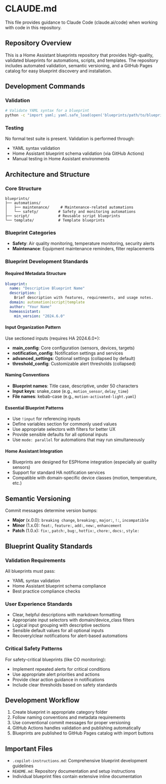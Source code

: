 # CLAUDE.md

This file provides guidance to Claude Code (claude.ai/code) when working with code in this repository.

## Repository Overview

This is a Home Assistant blueprints repository that provides high-quality, validated blueprints for automations, scripts, and templates. The repository includes automated validation, semantic versioning, and a GitHub Pages catalog for easy blueprint discovery and installation.

## Development Commands

### Validation
```bash
# Validate YAML syntax for a blueprint
python -c "import yaml; yaml.safe_load(open('blueprints/path/to/blueprint.yaml'))"
```

### Testing
No formal test suite is present. Validation is performed through:
- YAML syntax validation
- Home Assistant blueprint schema validation (via GitHub Actions)
- Manual testing in Home Assistant environments

## Architecture and Structure

### Core Structure
```
blueprints/
├── automations/
│   ├── maintenance/     # Maintenance-related automations
│   └── safety/         # Safety and monitoring automations
├── script/             # Reusable script blueprints
└── template/           # Template blueprints
```

### Blueprint Categories
- **Safety**: Air quality monitoring, temperature monitoring, security alerts
- **Maintenance**: Equipment maintenance reminders, filter replacements

### Blueprint Development Standards

#### Required Metadata Structure
```yaml
blueprint:
  name: "Descriptive Blueprint Name"
  description: |
    Brief description with features, requirements, and usage notes.
  domain: automation|script|template
  author: "Your Name"
  homeassistant:
    min_version: "2024.6.0"
```

#### Input Organization Pattern
Use sectioned inputs (requires HA 2024.6.0+):
- **main_config**: Core configuration (sensors, devices, targets)
- **notification_config**: Notification settings and services
- **advanced_settings**: Optional settings (collapsed by default)
- **threshold_config**: Customizable alert thresholds (collapsed)

#### Naming Conventions
- **Blueprint names**: Title case, descriptive, under 50 characters
- **Input keys**: snake_case (e.g., `motion_sensor`, `delay_time`)
- **File names**: kebab-case (e.g., `motion-activated-light.yaml`)

#### Essential Blueprint Patterns
- Use `!input` for referencing inputs
- Define variables section for commonly used values
- Use appropriate selectors with filters for better UX
- Provide sensible defaults for all optional inputs
- Use `mode: parallel` for automations that may run simultaneously

#### Home Assistant Integration
- Blueprints are designed for ESPHome integration (especially air quality sensors)
- Support for standard HA notification services
- Compatible with domain-specific device classes (motion, temperature, etc.)

## Semantic Versioning

Commit messages determine version bumps:
- **Major** (x.0.0): `breaking change`, `breaking:`, `major:`, `!:`, `incompatible`
- **Minor** (1.x.0): `feat:`, `feature:`, `add:`, `new:`, `enhancement`
- **Patch** (1.0.x): `fix:`, `patch:`, `bug:`, `hotfix:`, `chore:`, `docs:`, `style:`

## Blueprint Quality Standards

### Validation Requirements
All blueprints must pass:
- YAML syntax validation
- Home Assistant blueprint schema compliance
- Best practice compliance checks

### User Experience Standards
- Clear, helpful descriptions with markdown formatting
- Appropriate input selectors with domain/device_class filters
- Logical input grouping with descriptive sections
- Sensible default values for all optional inputs
- Recovery/clear notifications for alert-based automations

### Critical Safety Patterns
For safety-critical blueprints (like CO monitoring):
- Implement repeated alerts for critical conditions
- Use appropriate alert priorities and actions
- Provide clear action guidance in notifications
- Include clear thresholds based on safety standards

## Development Workflow

1. Create blueprint in appropriate category folder
2. Follow naming conventions and metadata requirements
3. Use conventional commit messages for proper versioning
4. GitHub Actions handles validation and publishing automatically
5. Blueprints are published to GitHub Pages catalog with import buttons

## Important Files

- `.copilot-instructions.md`: Comprehensive blueprint development guidelines
- `README.md`: Repository documentation and setup instructions
- Individual blueprint files contain extensive inline documentation